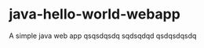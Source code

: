 java-hello-world-webapp
=======================

A simple java web app
qsqsdqsdq
sqdsqdqd
qsdqsdqsdq
